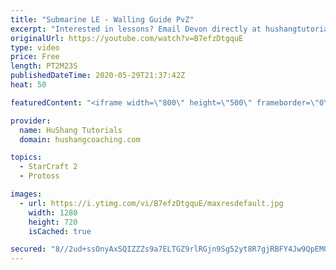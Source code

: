 ```yaml
---
title: "Submarine LE - Walling Guide PvZ"
excerpt: "Interested in lessons? Email Devon directly at hushangtutorials@outlook.com ------------------------------------------------------------------------------------------------------- Want to support HuShang Tutorials directly? Patreon is a website where you can contribute a monthly donation that will help"
originalUrl: https://youtube.com/watch?v=B7efzDtgquE
type: video
price: Free
length: PT2M23S
publishedDateTime: 2020-05-29T21:37:42Z
heat: 50

featuredContent: "<iframe width=\"800\" height=\"500\" frameborder=\"0\" src=\"https://www.youtube.com/embed/B7efzDtgquE\" allow=\"accelerometer; autoplay; encrypted-media; gyroscope; picture-in-picture\" allowfullscreen></iframe>"

provider:
  name: HuShang Tutorials
  domain: hushangcoaching.com

topics:
  - StarCraft 2
  - Protoss

images:
  - url: https://i.ytimg.com/vi/B7efzDtgquE/maxresdefault.jpg
    width: 1280
    height: 720
    isCached: true

secured: "8//2ud+ssOnyAxSQIZZZs9a7ELTGZ9rlRGjn9Sg52yt8R7gjRBFY4Jw9QpEMOdgRrlwVemgIyQhkG7REMjFzjF2lgOfTHxMTrn1KQEQ338d4U9HUwi+GblZA7zSGD8f6Eiu6aWP20+gh50nco88PQuZQptSwc6RKS6Q6Bv+67jP8BiV9HVePsyet7K6FzNH/rke3fE4PKMLMcTShcgM+hjB24rFO+BJGKyh0ICnzvh4bmI2Vx9fyuwP8wFOCJwYCLvxBsGxdr/dnfwDd5U3xsxv7uiDZnJyjUg/Mvh9GirS8C90/Rz+w4eQrUwrKKdFcL37Wo522u0g65z5SnkWhG1GBOV7qE3C/E70G1CMb+MlZKDZXCGBO77jcR9JTKDrw0+ZhcSi0cEtkBYnuDDnXlCTDt3VxMlrOW7dm08O/6bI=;C2vd8UD/+w9I/1BVF7Nhwg=="
---
```


